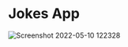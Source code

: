 # Jokes App

![Screenshot 2022-05-10 122328](https://user-images.githubusercontent.com/70541804/167617719-38771610-e781-4b56-a59f-df6e158b07ee.png)

